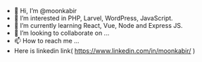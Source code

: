 - 👋 Hi, I’m @moonkabir
- 👀 I’m interested in PHP, Larvel, WordPress, JavaScript.
- 🌱 I’m currently learning React, Vue, Node and Express JS.
- 💞️ I’m looking to collaborate on ...
- 📫 How to reach me ...
- Here is linkedin link( https://www.linkedin.com/in/moonkabir/ )

<!---
moonkabir/moonkabir is a ✨ special ✨ repository because its `README.md` (this file) appears on your GitHub profile.
You can click the Preview link to take a look at your changes.
--->
